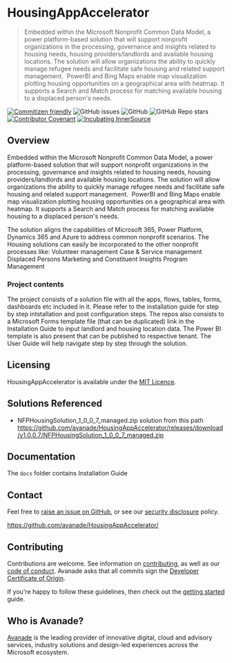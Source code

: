 # HousingAppAccelerator
> Embedded within the Microsoft Nonprofit Common Data Model, a power platform-based solution that will support nonprofit organizations in the processing, governance and insights related to housing needs, housing providers/landlords and available housing locations. The solution will allow organizations the ability to quickly manage refugee needs and facilitate safe housing and related support management.  PowerBI and Bing Maps enable map visualization plotting housing opportunities on a geographical area with heatmap. It supports a Search and Match process for matching available housing to a displaced person's needs.  

[![Commitizen friendly](https://img.shields.io/badge/commitizen-friendly-brightgreen.svg)](http://commitizen.github.io/cz-cli/)
![GitHub issues](https://img.shields.io/github/issues/Avanade/HousingAppAccelerator)
![GitHub](https://img.shields.io/github/license/Avanade/HousingAppAccelerator)
![GitHub Repo stars](https://img.shields.io/github/stars/Avanade/HousingAppAccelerator?style=social)
[![Contributor Covenant](https://img.shields.io/badge/Contributor%20Covenant-2.1-4baaaa.svg)](https://avanade.github.io/code-of-conduct/)
[![Incubating InnerSource](https://img.shields.io/badge/Incubating-Ava--Maturity-%23FF5800?labelColor=yellow)](https://avanade.github.io/maturity-model/)


## Overview
Embedded within the Microsoft Nonprofit Common Data Model, a power platform-based solution that will support nonprofit organizations in the processing, governance and insights related to housing needs, housing providers/landlords and available housing locations. The solution will allow organizations the ability to quickly manage refugee needs and facilitate safe housing and related support management.  PowerBI and Bing Maps enable map visualization plotting housing opportunities on a geographical area with heatmap. It supports a Search and Match process for matching available housing to a displaced person's needs.  

The solution aligns the capabilities of Microsoft 365, Power Platform, Dynamics 365 and Azure to address common nonprofit scenarios. 
The Housing solutions can easily be incorporated to the other nonprofit processes like:
    Volunteer management
    Case & Service management
    Displaced Persons
    Marketing and Constituent Insights
    Program Management


### Project contents
The project consists of a solution file with all the apps, flows, tables, forms, dashboards etc included in it. Please refer to the installation guide for step by step intstallation and post configuration steps. The repos also consists to a Microsoft Forms template file  (that can be duplicated) link in the Installation Guide to input landlord and housing location data. The Power BI template is also present that can be published to respective tenant. The User Guide will help navigate step by step through the solution.

## Licensing
HousingAppAccelerator is available under the [MIT Licence](./LICENCE).

## Solutions Referenced

- NFPHousingSolution_1_0_0_7_managed.zip solution from this path https://github.com/avanade/HousingAppAccelerator/releases/download/v1.0.0.7/NFPHousingSolution_1_0_0_7_managed.zip 

## Documentation
The `docs` folder contains
Installation Guide



## Contact
Feel free to [raise an issue on GitHub](https://github.com/Avanade/HousingAppAccelerator/issues), or see our [security disclosure](./SECURITY.md) policy.

https://github.com/avanade/HousingAppAccelerator/

## Contributing
Contributions are welcome. See information on [contributing](./CONTRIBUTING.md), as well as our [code of conduct](https://avanade.github.io/code-of-conduct/). Avanade asks that all commits sign the [Developer Certificate of Origin](https://developercertificate.org/).

If you're happy to follow these guidelines, then check out the [getting started](./docs/start-here.md) guide.

## Who is Avanade?

[Avanade](https://www.avanade.com) is the leading provider of innovative digital, cloud and advisory services, industry solutions and design-led experiences across the Microsoft ecosystem.
